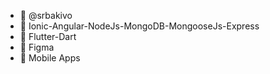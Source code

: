 - 👋 @srbakivo
- 👀 Ionic-Angular-NodeJs-MongoDB-MongooseJs-Express
- 👀 Flutter-Dart
- 👀 Figma
- 💞️ Mobile Apps

<!---
srbakivo/srbakivo is a ✨ special ✨ repository because its `README.md` (this file) appears on your GitHub profile.
You can click the Preview link to take a look at your changes.
--->
